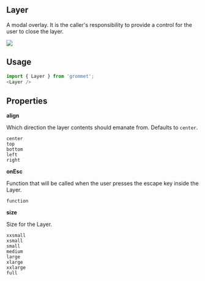 ## Layer
A modal overlay. It is the caller's responsibility to provide a control for
      the user to close the layer.

[![](https://codesandbox.io/static/img/play-codesandbox.svg)](https://codesandbox.io/s/github/grommet/grommet-site?initialpath=layer&amp;module=%2Fscreens%2FLayer.js)
## Usage

```javascript
import { Layer } from 'grommet';
<Layer />
```

## Properties

**align**

Which direction the layer contents should emanate from. Defaults to `center`.

```
center
top
bottom
left
right
```

**onEsc**

Function that will be called when the user presses the escape key inside the Layer.

```
function
```

**size**

Size for the Layer.

```
xxsmall
xsmall
small
medium
large
xlarge
xxlarge
full
```
  